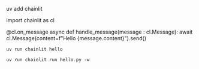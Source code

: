 uv add chainlit

import chainlit as cl

@cl.on_message
async def handle_message(message : cl.Message):
    await cl.Message(content=f"Hello {message.content}").send()


`uv run chainlit hello`

`uv run chainlit run hello.py -w`